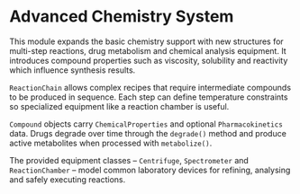 # Advanced Chemistry System

This module expands the basic chemistry support with new structures for
multi-step reactions, drug metabolism and chemical analysis equipment.
It introduces compound properties such as viscosity, solubility and
reactivity which influence synthesis results.

`ReactionChain` allows complex recipes that require intermediate
compounds to be produced in sequence. Each step can define temperature
constraints so specialized equipment like a reaction chamber is useful.

`Compound` objects carry `ChemicalProperties` and optional
`Pharmacokinetics` data. Drugs degrade over time through the
`degrade()` method and produce active metabolites when processed with
`metabolize()`.

The provided equipment classes – `Centrifuge`, `Spectrometer` and
`ReactionChamber` – model common laboratory devices for refining,
analysing and safely executing reactions.
